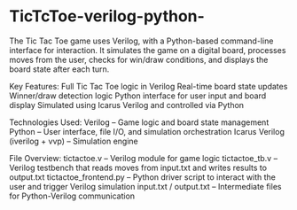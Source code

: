 # TicTcToe-verilog-python-
The Tic Tac Toe game uses Verilog, with a Python-based command-line interface for interaction.
It simulates the game on a digital board, processes moves from the user, checks for win/draw conditions, and displays the board state after each turn.

Key Features:
Full Tic Tac Toe logic in Verilog
Real-time board state updates
Winner/draw detection logic
Python interface for user input and board display
Simulated using Icarus Verilog and controlled via Python

Technologies Used:
Verilog – Game logic and board state management
Python – User interface, file I/O, and simulation orchestration
Icarus Verilog (iverilog + vvp) – Simulation engine

File Overview:
tictactoe.v – Verilog module for game logic
tictactoe_tb.v – Verilog testbench that reads moves from input.txt and writes results to output.txt
tictactoe_frontend.py – Python driver script to interact with the user and trigger Verilog simulation
input.txt / output.txt – Intermediate files for Python-Verilog communication
